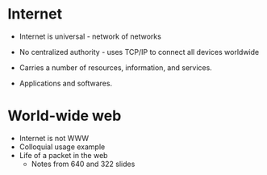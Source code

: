 # Internet

* Internet is universal - network of networks

* No centralized authority - uses TCP/IP to connect all devices worldwide

* Carries a number of resources, information, and services.

* Applications and softwares.

# World-wide web

* Internet is not WWW
* Colloquial usage example
* Life of a packet in the web
  * Notes from 640 and 322 slides



